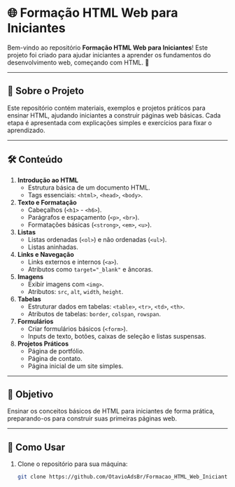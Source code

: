 # 🌐 Formação HTML Web para Iniciantes

Bem-vindo ao repositório **Formação HTML Web para Iniciantes**! Este projeto foi criado para ajudar iniciantes a aprender os fundamentos do desenvolvimento web, começando com HTML. 🚀

---

## 📖 Sobre o Projeto

Este repositório contém materiais, exemplos e projetos práticos para ensinar HTML, ajudando iniciantes a construir páginas web básicas. Cada etapa é apresentada com explicações simples e exercícios para fixar o aprendizado.

---

## 🛠️ Conteúdo

1. **Introdução ao HTML**
   - Estrutura básica de um documento HTML.
   - Tags essenciais: `<html>`, `<head>`, `<body>`.
2. **Texto e Formatação**
   - Cabeçalhos (`<h1>` - `<h6>`).
   - Parágrafos e espaçamento (`<p>`, `<br>`).
   - Formatações básicas (`<strong>`, `<em>`, `<u>`).
3. **Listas**
   - Listas ordenadas (`<ol>`) e não ordenadas (`<ul>`).
   - Listas aninhadas.
4. **Links e Navegação**
   - Links externos e internos (`<a>`).
   - Atributos como `target="_blank"` e âncoras.
5. **Imagens**
   - Exibir imagens com `<img>`.
   - Atributos: `src`, `alt`, `width`, `height`.
6. **Tabelas**
   - Estruturar dados em tabelas: `<table>`, `<tr>`, `<td>`, `<th>`.
   - Atributos de tabelas: `border`, `colspan`, `rowspan`.
7. **Formulários**
   - Criar formulários básicos (`<form>`).
   - Inputs de texto, botões, caixas de seleção e listas suspensas.
8. **Projetos Práticos**
   - Página de portfólio.
   - Página de contato.
   - Página inicial de um site simples.

---

## 🎯 Objetivo

Ensinar os conceitos básicos de HTML para iniciantes de forma prática, preparando-os para construir suas primeiras páginas web.

---

## 🚀 Como Usar

1. Clone o repositório para sua máquina:
   ```bash
   git clone https://github.com/OtavioAdsBr/Formacao_HTML_Web_Iniciante.git
